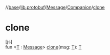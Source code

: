 //[base](../../../../index.md)/[lib.protobuf](../../index.md)/[Message](../index.md)/[Companion](index.md)/[clone](clone.md)

# clone

[js]\
fun &lt;[T](clone.md) : [Message](../index.md)&gt; [clone](clone.md)(msg: [T](clone.md)): [T](clone.md)
